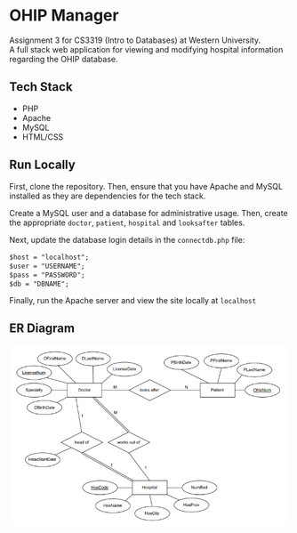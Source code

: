 # OHIP Manager

Assignment 3 for CS3319 (Intro to Databases) at Western University.  
A full stack web application for viewing and modifying hospital information regarding the OHIP database.

## Tech Stack

- PHP
- Apache
- MySQL
- HTML/CSS

## Run Locally

First, clone the repository. Then, ensure that you have Apache and MySQL installed as they are dependencies for the tech stack.

Create a MySQL user and a database for administrative usage. Then, create the appropriate `doctor`, `patient`, `hospital` and `looksafter` tables.

Next, update the database login details in the `connectdb.php` file:

```
$host = "localhost";
$user = "USERNAME";
$pass = "PASSWORD";
$db = "DBNAME";
```

Finally, run the Apache server and view the site locally at `localhost`

## ER Diagram

![ER Diagram](https://github.com/imesh97/ohip-manager/blob/main/er-diagram.png?raw=true)
